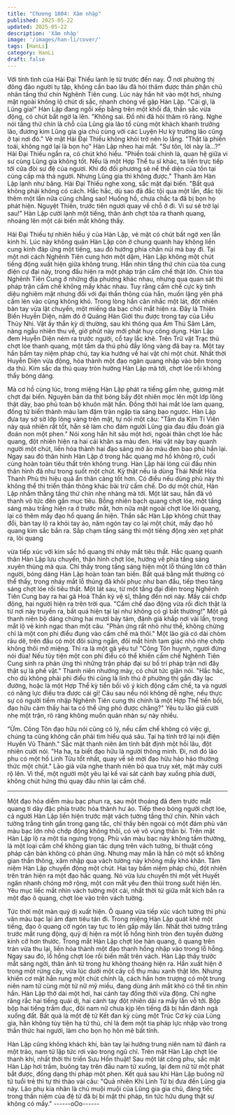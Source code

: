 ```yaml
---
title: "Chương 1804: Xâm nhập"
published: 2025-05-22
updated: 2025-05-22
description: 'Xâm nhập'
image: '/images/han-li/cover/'
tags: [HanLi]
category: HanLi
draft: false
---
```


Với tính tình của Hải Đại Thiếu lanh lẹ từ trước đến nay. Ở nơi
phường thị đông đảo người tụ tập, không cần bao lâu đã hỏi thăm
được thân phận chủ nhân tầng thứ chín Nghênh Tiên cung. Lúc
này hắn hít vào một hơi, nhưng mặt ngoài không lộ chút dị sắc,
nhanh chóng về gặp Hàn Lập.
"Cái gì, là Lũng gia!" Hàn Lập đang ngồi xếp bằng trên một khối
đá, thần sắc vừa động, có chút bất ngờ la lên.
"Không sai. Đồ nhi đã hỏi thăm rõ ràng. Nghe nói tầng thứ chín là
chỗ của Lũng gia lão tổ cùng một khách khanh trưởng lão, đương
kim Lũng gia gia chủ cùng với các Luyện Hư kỳ trưởng lão cũng ở
tại nơi đó." Vẻ mặt Hải Đại Thiếu không khỏi trở nên lo lắng.
"Thật là phiền toái, không ngờ lại là bọn họ" Hàn Lập nheo hai
mắt.
"Sư tôn, lời này là…?" Hải Đại Thiếu ngẩn ra, có chút khó hiểu.
"Phiền toái chính là, quan hệ giữa vi sư cùng Lũng gia không tốt.
Nếu là một Hợp Thể tu sĩ khác, ta liền trực tiếp tới cửa đòi sư đệ
của ngươi. Khi đó đối phương sẽ nể thể diện của tồn tại cùng cấp
mà thả người. Nhưng Lũng gia thì không được." Thanh âm Hàn
Lập lạnh như băng.
Hải Đại Thiếu nghe xong, sắc mặt đại biến.
"Bất quá không phải không có cách. Hắc hắc, dù sao đã đắc tội
qua một lần, đắc tội thêm một lần nữa cũng chẳng sao! Huống hồ,
chưa chắc ta đã bị bọn họ phát hiện. Nguyệt Thiên, trước tiên
ngươi quay về chỗ ở đi. Vi sư sẽ trở lại sau!" Hàn Lập cười lạnh
một tiếng, thân ảnh chợt tỏa ra thanh quang, nhoáng lên một cái
biến mất không thấy.

Hải Đại Thiếu tự nhiên hiểu ý của Hàn Lập, vẻ mặt có chút bất
ngờ xen lẫn kinh hỉ. Lúc này không quản Hàn Lập còn ở chung
quanh hay không liền cung kính đáp ứng một tiếng, sau đó hướng
phía chân núi mà bay đi.
Tại một nơi cách Nghênh Tiên cung hơn một dặm, Hàn Lập
không một chút tiếng động xuất hiện giữa không trung.
Hắn nhìn tầng thứ chín của tòa cung điện cự đại này, trong đầu
hiện ra một pháp trận cấm chế thật lớn.
Chín tòa Nghênh Tiên Cung ở những địa phương khác nhau,
nhưng qua quan sát thì pháp trận cấm chế không mấy khác nhau.
Tuy rằng cấm chế cực kỳ tinh diệu nghiêm mật nhưng đối với đại
thần thông của hắn, muốn lặng yên phá cấm lén vào cũng không
khó.
Trong lòng hắn cân nhắc một lát, đột nhiên bàn tay vừa lật
chuyển, một miếng da bạc chói mắt hiện ra.
Đây là Thiên Biến Huyễn Diện, năm đó ở Quảng Hàn Giới thu
được trong tay của Liễu Thủy Nhi. Vật ấy thần kỳ dị thường, sau
khi thông qua Ám Thú Sâm Lâm, nàng ngẫu nhiên thu về, giờ
phút này mới phát huy công dụng.
Hàn Lập đem Huyễn Diện ném ra trước người, cổ tay lắc khẽ.
Trên Trữ vật Trạc thủ chợt lóe thanh quang, một tấm da thú phủ
đầy lông vàng đã bay ra.
Một tay hắn bấm tay niệm pháp chú, tay kia hướng về hai vật chỉ
một chút.
Nhất thời Huyễn Diện vừa động, hóa thành một đạo ngân quang
nhập vào bên trong da thú.
Kim sắc da thú quay tròn hướng Hàn Lập mà tới, chợt lóe rồi
không thấy bóng dáng.

Mà cơ hồ cùng lúc, trong miệng Hàn Lập phát ra tiếng gầm nhẹ,
gương mặt chợt đại biến.
Nguyên bản da thịt bóng bẩy đột nhiên mọc lên một lớp lông thật
dày, bao phủ toàn bộ khuôn mặt hắn. Đồng thời hai mắt lóe lam
quang, đồng tử biến thành màu lam đậm tràn ngập tia sáng bạo
ngược.
Hàn Lập đưa tay sờ sờ lớp lông vàng trên mặt, tự nói một câu:
"Tấm da Kim Tí Viên này quả nhiên rất tốt, hẳn sẽ làm cho đám
người Lũng gia đau đầu đoán già đoán non một phen."
Nói xong hắn hít sâu một hơi, ngoài thân chợt lóe hắc quang, đột
nhiên hiện ra hai cái khăn sa màu đen.
Hai vật này bay quanh người một chút, liền hóa thành hai đạo
sáng mờ ảo màu đen bao phủ hắn lại.
Ngay sau đó thân hình Hàn Lập ở trong hắc quang mơ hồ không
rõ, cuối cùng hoàn toàn tiêu thất trên không trung.
Hàn Lập hài lòng cúi đầu nhìn thân hình đã như trong suốt một
chút.
Kỳ thật nếu là dùng Thái Nhất Hóa Thanh Phù thì hiệu quả ẩn
thân càng tốt hơn. Có điều nếu dùng phù này thì không thể thi
triển thần thông khác bài trừ cấm chế.
Do dự một chút, Hàn Lập nhắm thẳng tầng thứ chín nhẹ nhàng
mà tới. Một lát sau, hắn đã vô thanh vô tức đến gần mục tiêu.
Bỗng nhiên bạch quang chợt lóe, một tầng sáng màu trắng hiện
ra ở trước mắt, hơn nữa mặt ngoài chợt lóe lôi quang, lại có thêm
mấy đạo hồ quang ẩn hiện.
Thần sắc Hàn Lập không chút thay đổi, bàn tay lộ ra khỏi tay áo,
năm ngón tay co lại một chút, mấy đạo hồ quang kim sắc bắn ra.
Sắp chạm tầng sáng thì một tiếng động xèn xẹt phát ra, lôi quang

vừa tiếp xúc với kim sắc hồ quang thì nháy mắt tiêu thất.
Hắc quang quanh thân Hàn Lập lưu chuyển, thân hình chợt lóe,
hướng về phía tầng sáng xuyên thủng mà qua.
Chỉ thấy trong tầng sáng hiện một lỗ thủng lớn cỡ thân người,
bóng dáng Hàn Lập hoàn toàn tan biến.
Bất quá bằng mắt thường có thể thấy, trong nháy mắt lỗ thủng đã
khôi phục như ban đầu, tiếp theo tầng sáng chợt lóe rồi tiêu thất.
Một lát sau, từ một tầng đại điện trong Nghênh Tiên Cung bay ra
hai gã Hoá Thần kỳ vệ sĩ, thẳng đến nơi này.
Mấy cái chớp động, hai người hiện ra trên trời qua.
"Cấm chế dao động vừa rồi đích thật là từ nơi này truyền ra, bất
quá hiện tại lại như không có gì bất thường!" Một gã thanh niên bộ
dáng chừng hai mươi bảy tám, đánh giá khắp nơi vài lần, trong
mắt lộ vẻ kinh ngạc than một câu.
"Phản ứng rất nhỏ như thế, không chừng chỉ là một con phi điểu
đụng vào cấm chế mà thôi." Một lão giả có dài chòm râu dê, trên
đầu có một đôi sừng ngắn, đôi mắt hình tam giác nhỏ nhẹ chớp
không thôi mở miệng.
Thì ra là một gã yêu tu!
"Công Tôn huynh, ngươi đừng nói đùa! Nếu tùy tiện một con phi
điểu có thể khiến cấm chế Nghênh Tiên Cung sinh ra phản ứng
thì những trận pháp đại sư bố trí pháp trận nơi đây thật sự là phế
vật." Thanh niên nhướng mày, có chút tức giận nói.
"Hắc hắc, cho dù không phải phi điểu thì cũng là linh thú ở
phường thị gần đây lạc đường, hoặc là một Hợp Thể kỳ tiền bối vô
ý kích động cấm chế, ta và ngươi có năng lực điều tra được cái gì!
Câu sau nếu nói không dễ nghe, nếu thực sự có người tiềm nhập
Nghênh Tiên cung thì chính là một Hợp Thể tiền bối, đạo hữu cảm
thấy hai ta có thể ứng phó được chăng?" Yêu tu lão giả cười nhẹ
một trận, rõ ràng không muốn quản nhàn sự này nhiều.

"Ừm. Công Tôn đạo hữu nói cũng có lý, nếu cấm chế không có
việc gì, chúng ta cũng không cần phải tìm hiểu quá sâu. Tại hạ
tính trở lại nội điện Huyền Vũ Thành." Sắc mặt thanh niên âm tình
bất định một hồi lâu, đột nhiên cười nói.
"Ha ha, ta biết đạo hữu là người thông minh. Đi, nơi đó lão phu có
một hồ Linh Tửu tốt nhất, quay về sẽ mời đạo hữu hảo hảo
thưởng thức một chút." Lão giả vừa nghe thanh niên bỏ qua truy
xét, mặt mày cười rộ lên.
Vì thế, một người một yêu lại kề vai sát cánh bay xuống phía
dưới, không chút hứng thú quay đầu nhìn lại cấm chế.
***
Một đạo hỏa diễm màu bạc phun ra, sau một thoáng đã đem
trước mắt quang ti dày đặc phía trước hóa thành hư ảo.
Tiếp theo bóng người chợt lóe, cả người Hàn Lập liền hiện trước
mặt vách tường tầng thứ chín.
Nhìn vách tường trắng tinh gần trong gang tấc, chỉ thấy bên ngoài
có một đám phù văn màu bạc lớn nhỏ chớp động không thôi, có
vẻ vô vùng thần bí. Trên mặt Hàn Lập lộ ra một tia ngưng trọng.
Phù văn màu bạc này không tầm thường, là một loại cấm chế
không gian tác dụng trên vách tường, bí thuật công pháp căn bản
không có phản ứng.
Nhưng may mắn là hắn có một số không gian thần thông, xâm
nhập qua vách tường này không mấy khó khăn.
Tâm niệm Hàn Lập chuyển động một chút. Hai tay bấm niệm
pháp chú, đột nhiên trên trán hiện ra một đạo hắc quang. Nó vừa
lưu chuyển thì một vết Huyết ngân nhanh chóng mở rộng, một
con mắt yêu đen thùi trong suốt hiện lên.
Yêu mục liếc mắt nhìn vách tường một cái, nhất thời từ giữa mắt
kích bắn ra một đạo ô quang, chợt lóe vào trên vách tường.

Tức thời một màn quỷ dị xuất hiện.
Ô quang vừa tiếp xúc vách tường thì phù văn màu bạc lại ảm
đạm tiêu tán đi.
Trong miệng Hàn Lập quát khẽ một tiếng, đạo ô quang cỡ ngón
tay tục to lên gấp mấy lần.
Nhất thời tường trắng trước mắt rung động, quỷ dị hiện ra một lỗ
hổng hình tròn đen tuyền đường kính cỡ hơn thước.
Trong mắt Hàn Lập chợt lóe hàn quang, ô quang trên trán vừa thu
lại, liền hóa thành một đạo thanh hồng nhập vào trong lỗ hỗng.
Ngay sau đó, lỗ hổng chợt lóe rồi biến mất trên vách.
Hàn Lập thấy trước mắt sáng ngời, thân ảnh từ trong hư không
thoáng hiện ra.
Hắn xuất hiện ở trong một rừng cây, vừa lúc dưới một cây cổ thụ
màu xanh thật lớn.
Nhưng khiến cơ mặt hắn rung một chút chính là, cách hắn hơn
trượng có một trung niên nam tử cùng một tử nữ mỹ miều, đang
dùng ánh mắt khó có thể tin nhìn hắn.
Hàn Lập thở dài một hơi, hai cánh tay đồng thời vừa động.
Chỉ nghe răng rắc hai tiếng quái dị, hai cánh tay đột nhiên dài ra
mấy lần vỗ tới.
Bộp bộp hai tiếng trầm đục, đôi nam nữ chưa kịp lên tiếng đã bị
hắn đánh ngã xuống đất.
Bất quá là một đệ tử Kết đan kỳ cùng một Trúc Cơ kỳ của Lũng
gia, hắn không tùy tiện hạ tử thủ, chỉ là đem một tia pháp lực
nhập vào trong thần thức hai người, làm cho bọn họ hôn mê bất
tỉnh.

Hàn Lập cũng không khách khí, bàn tay lại hướng trung niên nam
tử đánh ra một trảo, nam tử lập tức rơi vào trong ngũ chỉ.
Trên mặt Hàn Lập chợt lóe thanh khí, nhất thời thi triển Sưu Hồn
thuật!
Sau một lát công phu, sắc mặt Hàn Lập hơi trầm, buông tay trên
đầu nam tử xuống, lại đem nữ tử một phát bắt được, đồng dạng
thi pháp một phen.
Kết quả sau khi Hàn Lập buông nữ tử tuổi trẻ thì tự thì thào vài
câu:
"Quả nhiên Khí Linh Tử bị đưa đến Lũng gia này. Lão phụ kia
nhân là chủ muội muội của Lũng gia gia chủ, đáng tiếc trong thần
niệm của đệ tử đã bị bí mật thi pháp, tin tức hữu dụng thật sự
không có mấy."
------oOo------
